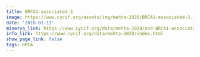```yaml
---
title: BRCA1-associated-3
image: https://www.cycif.org/assets/img/mehta-2020/BRCA1-associated-3.jpg
date: '2010-01-11'
minerva_link: https://www.cycif.org/data/mehta-2020/osd-BRCA1-associated-3.html
info_link: https://www.cycif.org/data/mehta-2020/index.html
show_page_link: false
tags: BRCA
---
```

